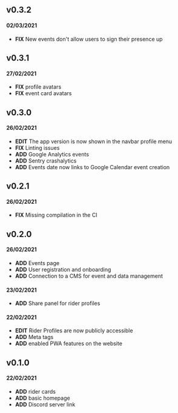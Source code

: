 ## v0.3.2

#### 02/03/2021

- **FIX** New events don't allow users to sign their presence up

## v0.3.1

#### 27/02/2021

- **FIX** profile avatars
- **FIX** event card avatars

## v0.3.0

#### 26/02/2021

- **EDIT** The app version is now shown in the navbar profile menu
- **FIX** Linting issues
- **ADD** Google Analytics events
- **ADD** Sentry crashalytics
- **ADD** Events date now links to Google Calendar event creation

## v0.2.1

#### 26/02/2021

- **FIX** Missing compilation in the CI

## v0.2.0

#### 26/02/2021

- **ADD** Events page
- **ADD** User registration and onboarding
- **ADD** Connection to a CMS for event and data management

#### 23/02/2021

- **ADD** Share panel for rider profiles

#### 22/02/2021

- **EDIT** Rider Profiles are now publicly accessible
- **ADD** Meta tags
- **ADD** enabled PWA features on the website

## v0.1.0

#### 22/02/2021

- **ADD** rider cards
- **ADD** basic homepage
- **ADD** Discord server link
